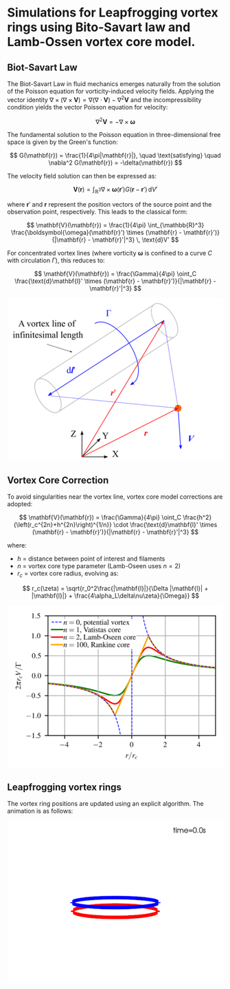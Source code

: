 # Simulations for Leapfrogging vortex rings using Bito-Savart law and Lamb-Ossen vortex core model.

## Biot-Savart Law

The Biot-Savart Law in fluid mechanics emerges naturally from the solution of the Poisson equation for vorticity-induced velocity fields. Applying the vector identity $\nabla \times (\nabla \times \mathbf{V}) = \nabla(\nabla \cdot \mathbf{V}) - \nabla^2 \mathbf{V}$ and the incompressibility condition yields the vector Poisson equation for velocity:

$$
\nabla^2 \mathbf{V} = -\nabla \times \boldsymbol{\omega}
$$

The fundamental solution to the Poisson equation in three-dimensional free space is given by the Green's function:

$$
G(\mathbf{r}) = \frac{1}{4\pi|\mathbf{r}|}, \quad \text{satisfying} \quad \nabla^2 G(\mathbf{r}) = -\delta(\mathbf{r})
$$

The velocity field solution can then be expressed as:

$$
\mathbf{V}(\mathbf{r}) = \int_{\mathbb{R}^3} \nabla \times \boldsymbol{\omega}(\mathbf{r}') G(\mathbf{r}-\mathbf{r}') \, \text{d}V'
$$

where $\mathbf{r}'$ and $\mathbf{r}$ represent the position vectors of the source point and the observation point, respectively. This leads to the classical form:

$$
\mathbf{V}(\mathbf{r}) = \frac{1}{4\pi} \int_{\mathbb{R}^3} \frac{\boldsymbol{\omega}(\mathbf{r}') \times (\mathbf{r} - \mathbf{r}')}{|\mathbf{r} - \mathbf{r}'|^3} \, \text{d}V'
$$

For concentrated vortex lines (where vorticity $\boldsymbol{\omega}$ is confined to a curve $C$ with circulation $\Gamma$), this reduces to:

$$
\mathbf{V}(\mathbf{r}) = \frac{\Gamma}{4\pi} \oint_C \frac{\text{d}\mathbf{l}' \times (\mathbf{r} - \mathbf{r}')}{|\mathbf{r} - \mathbf{r}'|^3}
$$

![image](https://github.com/ZimoJupiter/Leapfrogging-vortex-rings/blob/main/Plots/BS%20law.png)

## Vortex Core Correction

To avoid singularities near the vortex line, vortex core model corrections are adopted:

$$
\mathbf{V}(\mathbf{r}) = \frac{\Gamma}{4\pi} \oint_C \frac{h^2}{\left(r_c^{2n}+h^{2n}\right)^{1/n}} \cdot \frac{\text{d}\mathbf{l}' \times (\mathbf{r} - \mathbf{r}')}{|\mathbf{r} - \mathbf{r}'|^3}
$$

where:
- $h$ = distance between point of interest and filaments
- $n$ = vortex core type parameter (Lamb-Oseen uses $n=2$)
- $r_c$ = vortex core radius, evolving as:

$$
r_c(\zeta) = \sqrt{r_0^2\frac{|\mathbf{l}|}{\Delta |\mathbf{l}| + |\mathbf{l}|} + \frac{4\alpha_L\delta\nu\zeta}{\Omega}}
$$

![image](https://github.com/ZimoJupiter/Leapfrogging-vortex-rings/blob/main/Plots/Vortex%20core.png)

## Leapfrogging vortex rings

The vortex ring positions are updated using an explicit algorithm. The animation is as follows:

![image](https://github.com/ZimoJupiter/Leapfrogging-vortex-rings/blob/main/Plots/Animation.gif)
